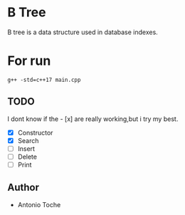 # B Tree

B tree is a data structure used in database indexes.

# For run

```
g++ -std=c++17 main.cpp
```

## TODO
I dont know if the - [x] are really working,but i try my best.
- [x] Constructor
- [x] Search
- [ ] Insert
- [ ] Delete
- [ ] Print

## Author
- Antonio Toche
